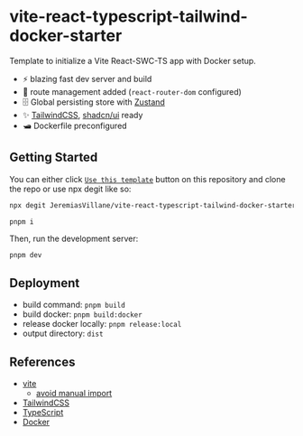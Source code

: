 # vite-react-typescript-tailwind-docker-starter

Template to initialize a Vite React-SWC-TS app with Docker setup.

- ⚡ blazing fast dev server and build
- 🔗 route management added (`react-router-dom` configured)
- 🗄️ Global persisting store with [Zustand](https://docs.pmnd.rs/zustand/getting-started/introduction)
- ✨ [TailwindCSS](https://tailwindcss.com/), [shadcn/ui](https://ui.shadcn.com/) ready
- 🛥️ Dockerfile preconfigured

## Getting Started

You can either click [`Use this template`](https://github.com/JeremiasVillane/vite-react-typescript-tailwind-docker-starter/generate) button on this repository and clone the repo or use npx degit like so:

```bash
npx degit JeremiasVillane/vite-react-typescript-tailwind-docker-starter <app_name>
```

```
pnpm i
```

Then, run the development server:

```bash
pnpm dev
```

## Deployment

- build command: `pnpm build`
- build docker: `pnpm build:docker`
- release docker locally: `pnpm release:local`
- output directory: `dist`

## References

- [vite](https://vitejs.dev)
  - [avoid manual import](https://vitejs.dev/guide/features.html#jsx)
- [TailwindCSS](https://tailwindcss.com/)
- [TypeScript](https://www.typescriptlang.org)
- [Docker](https://forums.docker.com/)
